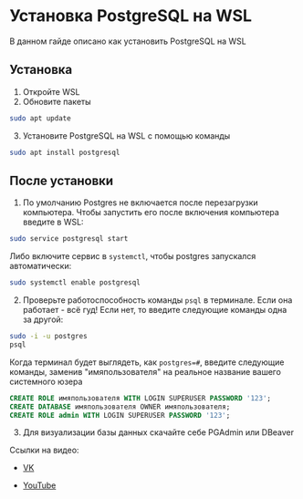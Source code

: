 # Установка PostgreSQL на WSL

В данном гайде описано как установить PostgreSQL на WSL

## Установка

1. Откройте WSL
2. Обновите пакеты

```sh
sudo apt update
```

3. Установите PostgreSQL на WSL с помощью команды

```sh
sudo apt install postgresql
```

## После установки

1. По умолчанию Postgres не включается после перезагрузки компьютера. Чтобы запустить его
   после включения компьютера введите в WSL:

```sh
sudo service postgresql start
```

Либо включите сервис в `systemctl`, чтобы postgres запускался автоматически:

```sh
sudo systemctl enable postgresql
```

2. Проверьте работоспособность команды `psql` в терминале. Если она работает - всё гуд!
   Если нет, то введите следующие команды одна за другой:

```sh
sudo -i -u postgres
psql
```

Когда терминал будет выглядеть, как `postgres=#`, введите следующие команды, заменив
"имяпользователя" на реальное название вашего системного юзера

```sql
CREATE ROLE имяпользователя WITH LOGIN SUPERUSER PASSWORD '123';
CREATE DATABASE имяпользователя OWNER имяпользователя;
CREATE ROLE admin WITH LOGIN SUPERUSER PASSWORD '123';
```

3. Для визуализации базы данных скачайте себе PGAdmin или DBeaver

Ссылки на видео:

- [VK](https://vk.com/video300683913_456239191)

- [YouTube](https://www.youtube.com/watch?v=DykpWswg57E)
